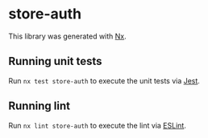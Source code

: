 # store-auth

This library was generated with [Nx](https://nx.dev).

## Running unit tests

Run `nx test store-auth` to execute the unit tests via [Jest](https://jestjs.io).

## Running lint

Run `nx lint store-auth` to execute the lint via [ESLint](https://eslint.org/).
